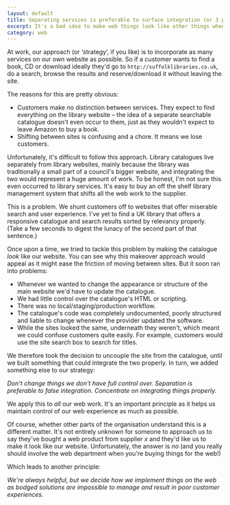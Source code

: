 ```yaml
---
layout: default
title: Separating services is preferable to surface integration (or 3 principles for a web strategy)
excerpt: It's a bad idea to make web things look like other things when they're something else altogether. Instead, integrate services to make for better user experiences.
category: web
---
```


At work, our approach (or &#8216;strategy&#8217;, if you like) is to incorporate as many services on our own website as possible. So if a customer wants to find a book, CD or download ideally they'd go to `http://suffolklibraries.co.uk`, do a search, browse the results and reserve/download it without leaving the site.

The reasons for this are pretty obvious:

- Customers make no distinction between services. They expect to find everything on the library website &#8211; the idea of a separate searchable catalogue doesn't even occur to them, just as they wouldn't expect to leave Amazon to buy a book.
- Shifting between sites is confusing and a chore. It means we lose customers.

Unfortunately, it's difficult to follow this approach. Library catalogues live separately from library websites, mainly because the library was traditionally a small part of a council's bigger website, and integrating the two would represent a huge amount of work. To be honest, I'm not sure this even occurred to library services. It's easy to buy an off the shelf library management system that shifts all the web work to the supplier.

This is a problem. We shunt customers off to websites that offer miserable search and user experience. I've yet to find a UK library that offers a responsive catalogue and search results sorted by relevancy properly. (Take a few seconds to digest the lunacy of the second part of that sentence.)

Once upon a time, we tried to tackle this problem by making the catalogue _look_ like our website. You can see why this makeover approach would appeal as it might ease the friction of moving between sites. But it soon ran into problems:

- Whenever we wanted to change the appearance or structure of the main website we'd have to update the catalogue.
- We had little control over the catalogue's HTML or scripting.
- There was no local/staging/production workflow.
- The catalogue's code was completely undocumented, poorly structured and liable to change whenever the provider updated the software.
- While the sites looked the same, underneath they weren't, which meant we could confuse customers quite easily. For example, customers would use the site search box to search for titles.

We therefore took the decision to uncouple the site from the catalogue, until we built something that could integrate the two properly. In turn, we added something else to our strategy:

_Don't change things we don't have full control over. Separation is preferable to false integration. Concentrate on integrating things properly._

We apply this to _all_ our web work. It's an important principle as it helps us maintain control of our web experience as much as possible.

Of course, whether other parts of the organisation understand this is a different matter. It's not entirely unknown for someone to approach us to say they've bought a web product from supplier _x_ and they'd like us to make it look like our website. Unfortunately, the answer is _no_ (and you really should involve the web department when you're buying things for the web!)

Which leads to another principle:

_We're always helpful, but we decide how we implement things on the web as bodged solutions are impossible to manage and result in poor customer experiences._
